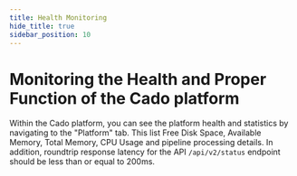 ```yaml
---
title: Health Monitoring
hide_title: true
sidebar_position: 10
---
```


# Monitoring the Health and Proper Function of the Cado platform

Within the Cado platform, you can see the platform health and statistics by navigating to the "Platform" tab.  This list Free Disk Space, Available Memory, Total Memory, CPU Usage and pipeline processing details.  In addition, roundtrip response latency for the API `/api/v2/status` endpoint should be less than or equal to 200ms.